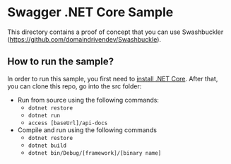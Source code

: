 # Swagger .NET Core Sample
This directory contains a proof of concept that you can use Swashbuckler (https://github.com/domaindrivendev/Swashbuckle).

## How to run the sample?

In order to run this sample, you first need to [install .NET Core](http://dotnet.github.io/getting-started/). After that, you can clone this repo, go into the src folder:

* Run from source using the following commands:
	* `dotnet restore`
	* `dotnet run`
  * `access [baseUrl]/api-docs`
* Compile and run using the following commands
	* `dotnet restore`
	* `dotnet build`
	* `dotnet bin/Debug/[framework]/[binary name]`
  
